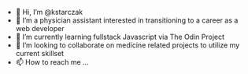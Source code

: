 - 👋 Hi, I’m @kstarczak
- 👀 I’m a physician assistant interested in transitioning to a career as a web developer
- 🌱 I’m currently learning fullstack Javascript via The Odin Project
- 💞️ I’m looking to collaborate on medicine related projects to utilize my current skillset
- 📫 How to reach me ...

<!---
kstarczak/kstarczak is a ✨ special ✨ repository because its `README.md` (this file) appears on your GitHub profile.
You can click the Preview link to take a look at your changes.
--->
